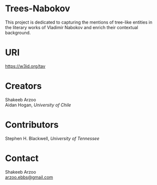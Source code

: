 # Trees-Nabokov

This project is dedicated to capturing the mentions of tree-like entities in the literary works of Vladimir Nabokov and enrich their contextual background.

# URI 

https://w3id.org/tav

# Creators

Shakeeb Arzoo <br/>
Aidan Hogan, *University of Chile*

# Contributors

Stephen H. Blackwell, *University of Tennessee*

# Contact

Shakeeb Arzoo <br/>
arzoo.ebbs@gmail.com
